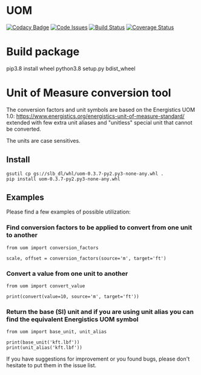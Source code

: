 # UOM

[![Codacy Badge](https://api.codacy.com/project/badge/grade/139005588a93460293258a672797615a)](https://www.codacy.com)
[![Code Issues](https://www.quantifiedcode.com/api/v1/project/ab7fbdf0551643a3b73dcf5fcd881572/badge.svg)](https://www.quantifiedcode.com/app/project/ab7fbdf0551643a3b73dcf5fcd881572)
[![Build Status](https://travis-ci.com/Schlumberger/UOM.svg?token=qgnSxUFcykzzPyjostSM&branch=master)](https://travis-ci.com/Schlumberger/UOM)
[![Coverage Status](https://coveralls.io/repos/Schlumberger/UOM/badge.svg?branch=master&service=github&t=ETSOWO)](https://coveralls.io/github/Schlumberger/UOM?branch=master)

# Build package

pip3.8 install wheel
python3.8 setup.py bdist_wheel

# Unit of Measure conversion tool

The conversion factors and unit symbols are based on the Energistics UOM 1.0:
https://www.energistics.org/energistics-unit-of-measure-standard/
extended with few extra unit aliases and "unitless" special unit that cannot be converted.

The units are case sensitives.


## Install
```
gsutil cp gs://slb_dl/whl/uom-0.3.7-py2.py3-none-any.whl .
pip install uom-0.3.7-py2.py3-none-any.whl
```

## Examples

Please find a few examples of possible utilization:

### Find conversion factors to be applied to convert from one unit to another

```
from uom import conversion_factors

scale, offset = conversion_factors(source='m', target='ft')
```
### Convert a value from one unit to another

```
from uom import convert_value

print(convert(value=10, source='m', target='ft'))
```
### Return the base (SI) unit and if you are using unit alias you can find the equivalent Energistics UOM symbol

```
from uom import base_unit, unit_alias

print(base_unit('kft.lbf'))
print(unit_alias('kft.lbf'))
```

If you have suggestions for improvement or you found bugs, please don't hesitate to put them in the issue list.
